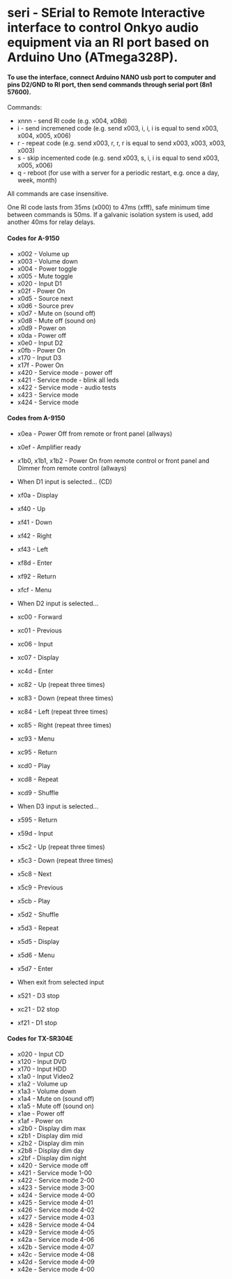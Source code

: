# seri - SErial to Remote Interactive interface to control Onkyo audio equipment via an RI port based on Arduino Uno (ATmega328P).

#### To use the interface, connect Arduino NANO usb port to computer and pins D2/GND to RI port, then send commands through serial port (8n1 57600).

Commands:

- xnnn - send RI code (e.g. x004, x08d)
- i - send incremened code (e.g. send x003, i, i, i is equal to send x003, x004, x005, x006)
- r - repeat code (e.g. send x003, r, r, r is equal to send x003, x003, x003, x003)
- s - skip incemented code (e.g. send x003, s, i, i is equal to send x003, x005, x006)
- q - reboot (for use with a server for a periodic restart, e.g. once a day, week, month)

All commands are case insensitive.

One RI code lasts from 35ms (x000) to 47ms (xfff), safe minimum time between commands is 50ms. If a galvanic isolation system is used, add another 40ms for relay delays.

#### Codes for A-9150
- x002 - Volume up
- x003 - Volume down
- x004 - Power toggle
- x005 - Mute toggle
- x020 - Input D1
- x02f - Power On
- x0d5 - Source next
- x0d6 - Source prev
- x0d7 - Mute on (sound off)
- x0d8 - Mute off (sound on)
- x0d9 - Power on
- x0da - Power off
- x0e0 - Input D2
- x0fb - Power On
- x170 - Input D3
- x17f - Power On
- x420 - Service mode - power off
- x421 - Service mode - blink all leds
- x422 - Service mode - audio tests
- x423 - Service mode
- x424 - Service mode

#### Codes from A-9150
- x0ea - Power Off from remote or front panel (allways)
- x0ef - Amplifier ready
- x1b0, x1b1, x1b2 - Power On from remote control or front panel and Dimmer from remote control (allways)

- When D1 input is selected... (CD)
- xf0a - Display
- xf40 - Up
- xf41 - Down
- xf42 - Right
- xf43 - Left
- xf8d - Enter
- xf92 - Return
- xfcf - Menu

- When D2 input is selected...
- xc00 - Forward
- xc01 - Previous
- xc06 - Input
- xc07 - Display
- xc4d - Enter
- xc82 - Up (repeat three times)
- xc83 - Down (repeat three times)
- xc84 - Left (repeat three times)
- xc85 - Right (repeat three times)
- xc93 - Menu
- xc95 - Return
- xcd0 - Play
- xcd8 - Repeat
- xcd9 - Shuffle

- When D3 input is selected...
- x595 - Return
- x59d - Input
- x5c2 - Up (repeat three times)
- x5c3 - Down (repeat three times)
- x5c8 - Next
- x5c9 - Previous
- x5cb - Play
- x5d2 - Shuffle
- x5d3 - Repeat
- x5d5 - Display
- x5d6 - Menu
- x5d7 - Enter

- When exit from selected input
- x521 - D3 stop
- xc21 - D2 stop
- xf21 - D1 stop

#### Codes for TX-SR304E
- x020 - Input CD
- x120 - Input DVD
- x170 - Input HDD
- x1a0 - Input Video2
- x1a2 - Volume up
- x1a3 - Volume down
- x1a4 - Mute on (sound off)
- x1a5 - Mute off (sound on)
- x1ae - Power off
- x1af - Power on
- x2b0 - Display dim max
- x2b1 - Display dim mid
- x2b2 - Display dim min
- x2b8 - Display dim day
- x2bf - Display dim night
- x420 - Service mode off
- x421 - Service mode 1-00
- x422 - Service mode 2-00
- x423 - Service mode 3-00
- x424 - Service mode 4-00
- x425 - Service mode 4-01
- x426 - Service mode 4-02
- x427 - Service mode 4-03
- x428 - Service mode 4-04
- x429 - Service mode 4-05
- x42a - Service mode 4-06
- x42b - Service mode 4-07
- x42c - Service mode 4-08
- x42d - Service mode 4-09
- x42e - Service mode 4-00

